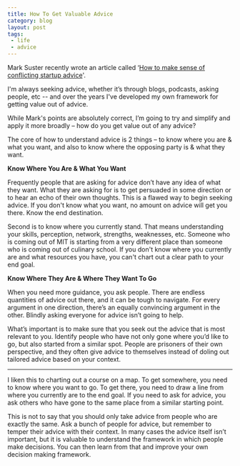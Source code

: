 ```yaml
---
title: How To Get Valuable Advice
category: blog
layout: post
tags:
 - life
 - advice
---
```


Mark Suster recently wrote an article called ‘[How to make sense of conflicting startup advice](http://www.bothsidesofthetable.com/2014/08/30/here-is-how-to-make-sense-of-conflicting-startup-advice/)'.

I'm always seeking advice, whether it’s through blogs, podcasts, asking people, etc -- and over the years I've developed my own framework for getting value out of advice. 

While Mark's points are absolutely correct, I’m going to try and simplify and apply it more broadly – how do you get value out of any advice? 

The core of how to understand advice is 2 things – to know where you are & what you want, and also to know where the opposing party is & what they want.

**Know Where You Are & What You Want**

Frequently people that are asking for advice don’t have any idea of what they want. What they are asking for is to get persuaded in some direction or to hear an echo of their own thoughts. This is a flawed way to begin seeking advice. If you don't know what you want, no amount on advice will get you there. Know the end destination.

Second is to know where you currently stand. That means understanding your skills, perception, network, strengths, weaknesses, etc. Someone who is coming out of MIT is starting from a very different place than someone who is coming out of culinary school. If you don't know where you currently are and what resources you have, you can't chart out a clear path to your end goal. 

**Know Where They Are & Where They Want To Go**

When you need more guidance, you ask people. There are endless quantities of advice out there, and it can be tough to navigate. For every argument in one direction, there’s an equally convincing argument in the other. Blindly asking everyone for advice isn’t going to help. 

What’s important is to make sure that you seek out the advice that is most relevant to you. Identify people who have not only gone where you’d like to go, but also started from a similar spot. People are prisoners of their own perspective, and they often give advice to themselves instead of doling out tailored advice based on your context.

<hr>

I liken this to charting out a course on a map. To get somewhere, you need to know where you want to go. To get there, you need to draw a line from where you currently are to the end goal. If you need to ask for advice, you ask others who have gone to the same place from a similar starting point. 

This is not to say that you should only take advice from people who are exactly the same. Ask a bunch of people for advice, but remember to temper their advice with their context. In many cases the advice itself isn’t important, but it is valuable to understand the framework in which people make decisions. You can then learn from that and improve your own decision making framework.

